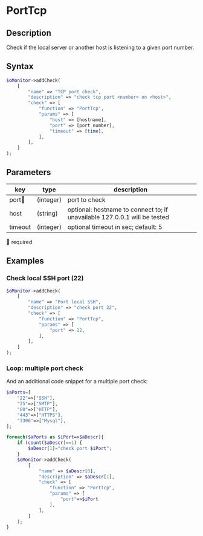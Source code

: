 # PortTcp #

## Description ##

Check if the local server or another host is listening to a given port number.

## Syntax ##

```php
$oMonitor->addCheck(
    [
        "name" => "TCP port check",
        "description" => "check tcp port <number> on <host>",
        "check" => [
            "function" => "PortTcp",
            "params" => [
                "host" => [hostname],
                "port" => [port number],
                "timeout" => [time],
            ],
        ],
    ]
);
```

## Parameters ##

| key      | type     | description
|---       |---       |---
|port🔸    |(integer) |port to check
|host      |(string)  |optional: hostname to connect to; if unavailable 127.0.0.1 will be tested
|timeout   |(integer) |optional timeout in sec; default: 5

🔸 required

## Examples ##

### Check local SSH port (22) ###

```php
$oMonitor->addCheck(
    [
        "name" => "Port local SSH",
        "description" => "check port 22",
        "check" => [
            "function" => "PortTcp",
            "params" => [
                "port" => 22,
            ],
        ],
    ]
);
```

### Loop: multiple port check ###

And an additional code snippet for a multiple port check:

```php
$aPorts=[
    "22"=>["SSH"],
    "25"=>["SMTP"],
    "80"=>["HTTP"],
    "443"=>["HTTPS"],
    "3306"=>["Mysql"],
];

foreach($aPorts as $iPort=>$aDescr){
    if (count($aDescr)==1) {
        $aDescr[1]="check port $iPort";
    }
    $oMonitor->addCheck(
        [
            "name" => $aDescr[0],
            "description" => $aDescr[1],
            "check" => [
                "function" => "PortTcp",
                "params" => [
                    "port"=>$iPort
                ],
            ],
        ]
    );
}
```
